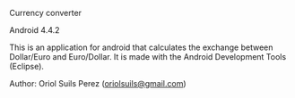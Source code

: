 Currency converter

Android 4.4.2

This is an application for android that calculates the exchange between Dollar/Euro and Euro/Dollar. 
It is made with the Android Development Tools (Eclipse).

Author: Oriol Suils Perez (oriolsuils@gmail.com)
